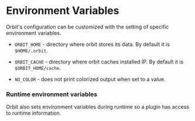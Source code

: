# Environment Variables

Orbit's configuration can be customized with the setting of specific environment variables. 

- `ORBIT_HOME` - directory where orbit stores its data. By default it is `$HOME/.orbit`.

- `ORBIT_CACHE` - directory where orbit caches installed IP. By default it is `$ORBIT_HOME/cache`.

- `NO_COLOR` - does not print colorized output when set to a value.

<!--
- `ORBIT_BUILD_DIR` - directory to locate the `blueprint.tsv` file within the current IP. By default is called `build`.
-->
### Runtime environment variables

Orbit also sets environment variables during runtime so a plugin has access to runtime information. 

<!-- 
- `ORBIT_TOP` - the toplevel design unit identifier

- `ORBIT_BENCH` - the toplevel design's testbench identifier
-->


<!--Note about environment variables vs. settings file vs. arguments

environment variables: only to change across systems (infrequent)

settings file: 

 -->